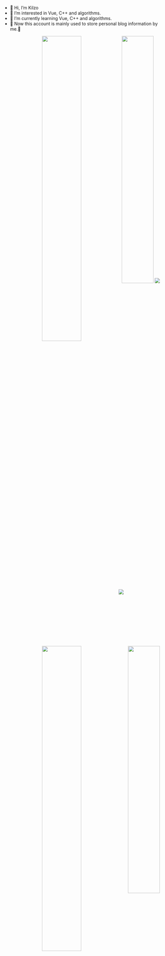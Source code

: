 - 👋 Hi, I’m Kilzo
- 👀 I’m interested in Vue, C++ and algorithms.
- 🌱 I’m currently learning Vue, C++ and algorithms.
- 🎈 Now this account is mainly used to store personal blog information by me.🎈

<p align = 'right'>
  <img align = "left" src = "https://github-readme-stats.vercel.app/api?username=Kilzo&count_private=true&show_icons=true&theme=tokyonight&line_height=27" width = "50%">
  <img align = "left" src = "https://github-readme-streak-stats.herokuapp.com/?user=Kilzo&theme=tokyonight" width = "50%">
  <img align = "jusify" src = "https://github-readme-stats.vercel.app/api/top-langs/?username=Kilzo&theme=tokyonight&layout=compact" width = "45%">
  <a href="https://github.com/Kilzo/Kilzo_vueBlog">
  <img align="right" src="https://github-readme-stats.vercel.app/api/pin/?username=Kilzo&repo=Kilzo_vueBlog&theme=tokyonight" width = "45%"/>
  </a>
  <img align = "justify" src = "https://github-profile-trophy.vercel.app/?username=Kilzo&column=10&no-bg=true" >
</p>
<p align = "center">
 <img src="https://activity-graph.herokuapp.com/graph?username=Kilzo&theme=react-dark">
</p>
